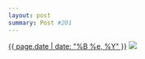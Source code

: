 ```yaml
---
layout: post
summary: Post #201
---
```


<p>
  <time><a href="/201">{{ page.date | date: "%B %e, %Y" }}</a></time>
  <a href="/201"><img src="{{ site.assets_url }}/201-640.jpg" srcset="{{ site.assets_url }}/201-1280.jpg 1280w, {{ site.assets_url }}/201-960.jpg 960w, {{ site.assets_url }}/201-640.jpg 640w, {{ site.assets_url }}/201-320.jpg 320w" sizes="(min-width: 700px) 50vw, calc(100vw - 2rem)" /></a>
</p>
